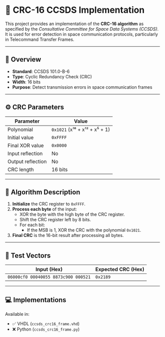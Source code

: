 # 🚀 CRC-16 CCSDS Implementation

This project provides an implementation of the **CRC-16 algorithm** as specified by the *Consultative Committee for Space Data Systems (CCSDS)*. It is used for error detection in space communication protocols, particularly in Telecommand Transfer Frames.

---

## 📘 Overview

- **Standard**: CCSDS 101.0-B-6
- **Type**: Cyclic Redundancy Check (CRC)
- **Width**: 16 bits
- **Purpose**: Detect transmission errors in space communication frames

---

## ⚙️ CRC Parameters

| Parameter           | Value                          |
|---------------------|--------------------------------|
| Polynomial          | `0x1021` (x¹⁶ + x¹² + x⁵ + 1)  |
| Initial value       | `0xFFFF`                       |
| Final XOR value     | `0x0000`                       |
| Input reflection    | No                             |
| Output reflection   | No                             |
| CRC length          | 16 bits                        |

---

## 🧮 Algorithm Description

1. **Initialize** the CRC register to `0xFFFF`.
2. **Process each byte** of the input:
   - XOR the byte with the high byte of the CRC register.
   - Shift the CRC register left by 8 bits.
   - For each bit:
     - If the MSB is 1, XOR the CRC with the polynomial `0x1021`.
3. **Final CRC** is the 16-bit result after processing all bytes.

---

## 🧪 Test Vectors

| Input (Hex) | Expected CRC (Hex) |
|-------------|--------------------|
| `06000cf0 00040055 8873c900 000521`  | `0x2189`|

---

## 💻 Implementations

Available in:

- ✅ VHDL (`ccsds_crc16_frame.vhd`)
- ❌ Python (`ccsds_crc16_frame.py`)

